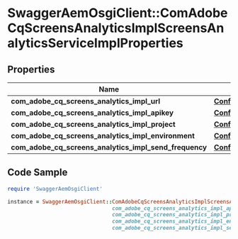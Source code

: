 # SwaggerAemOsgiClient::ComAdobeCqScreensAnalyticsImplScreensAnalyticsServiceImplProperties

## Properties

Name | Type | Description | Notes
------------ | ------------- | ------------- | -------------
**com_adobe_cq_screens_analytics_impl_url** | [**ConfigNodePropertyString**](ConfigNodePropertyString.md) |  | [optional] 
**com_adobe_cq_screens_analytics_impl_apikey** | [**ConfigNodePropertyString**](ConfigNodePropertyString.md) |  | [optional] 
**com_adobe_cq_screens_analytics_impl_project** | [**ConfigNodePropertyString**](ConfigNodePropertyString.md) |  | [optional] 
**com_adobe_cq_screens_analytics_impl_environment** | [**ConfigNodePropertyDropDown**](ConfigNodePropertyDropDown.md) |  | [optional] 
**com_adobe_cq_screens_analytics_impl_send_frequency** | [**ConfigNodePropertyInteger**](ConfigNodePropertyInteger.md) |  | [optional] 

## Code Sample

```ruby
require 'SwaggerAemOsgiClient'

instance = SwaggerAemOsgiClient::ComAdobeCqScreensAnalyticsImplScreensAnalyticsServiceImplProperties.new(com_adobe_cq_screens_analytics_impl_url: null,
                                 com_adobe_cq_screens_analytics_impl_apikey: null,
                                 com_adobe_cq_screens_analytics_impl_project: null,
                                 com_adobe_cq_screens_analytics_impl_environment: null,
                                 com_adobe_cq_screens_analytics_impl_send_frequency: null)
```


